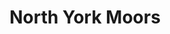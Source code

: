 ---
title: North York Moors
category: paintings
series: bambinart
year: 2017
image: North-york-moors1455x1120.jpg
size: 145.5cmx112cm
materials: oil on canvas
---